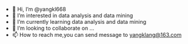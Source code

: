 - 👋 Hi, I’m @yangkl668
- 👀 I’m interested in data analysis and data mining
- 🌱 I’m currently learning data analysis and data mining
- 💞️ I’m looking to collaborate on ...
- 📫 How to reach me,you can send message to yangklang@163.com

<!---
yangkl668/yangkl668 is a ✨ special ✨ repository because its `README.md` (this file) appears on your GitHub profile.
You can click the Preview link to take a look at your changes.
--->
